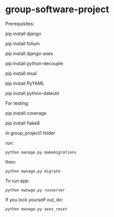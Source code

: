 # group-software-project
Prerequisites:
  
  pip install django

  pip install folium

  pip install django-axes

  pip install python-decouple

  pip install msal
  
  pip install PyYAML

  pip install python-dateutil

For testing:

  pip install coverage

  pip install flake8

In group_project1 folder 

run:
    
    python manage.py makemigrations

then:
    
    python manage.py migrate


To run app:
   
    python manage.py runserver

If you lock yourself out, do:
    
    python manage.py axes_reset